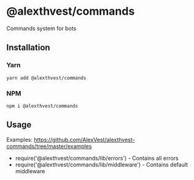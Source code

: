 # @alexthvest/commands

Commands system for bots

## Installation

### Yarn
```
yarn add @alexthvest/commands
```

### NPM
```
npm i @alexthvest/commands
```

## Usage

Examples: https://github.com/AlexVest/alexthvest-commands/tree/master/examples

- require('@alexthvest/commands/lib/errors') - Contains all errors
- require('@alexthvest/commands/lib/middleware') - Contains default middleware

